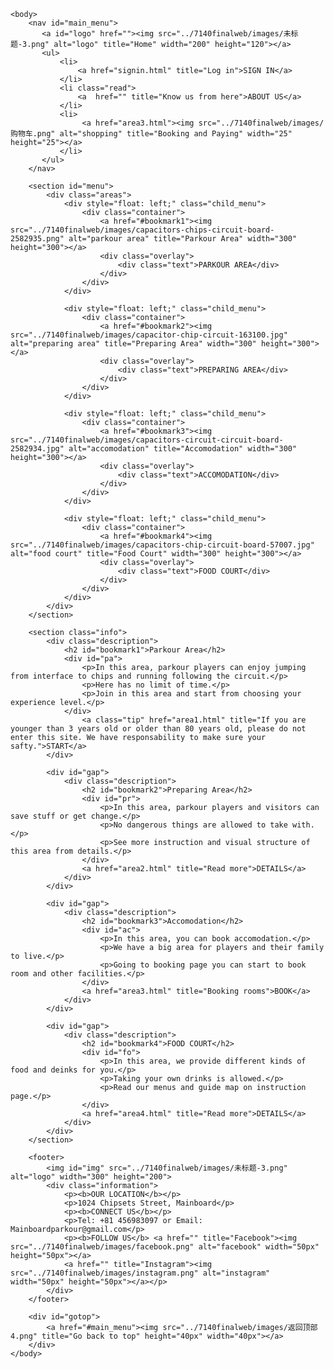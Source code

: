 <!DOCTYPE html>
<html lang="en">
    <head>
        <meta charset="utf-8">
        <title>Mainboard Parkour</title>
        <link href="https://fonts.googleapis.com/css?family=McLaren&display=swap" rel="stylesheet">
        <link rel="stylesheet" href="style.css">
    </head> 

    <body>
        <nav id="main_menu">
           <a id="logo" href=""><img src="../7140finalweb/images/未标题-3.png" alt="logo" title="Home" width="200" height="120"></a>
           <ul>
               <li>
                   <a href="signin.html" title="Log in">SIGN IN</a>
               </li>
               <li class="read">
                   <a  href="" title="Know us from here">ABOUT US</a>
               </li>
               <li>
                    <a href="area3.html"><img src="../7140finalweb/images/购物车.png" alt="shopping" title="Booking and Paying" width="25" height="25"></a>
               </li>
           </ul> 
        </nav>

        <section id="menu">
            <div class="areas">
                <div style="float: left;" class="child_menu">
                    <div class="container">
                        <a href="#bookmark1"><img src="../7140finalweb/images/capacitors-chips-circuit-board-2582935.png" alt="parkour area" title="Parkour Area" width="300" height="300"></a>
                        <div class="overlay">
                            <div class="text">PARKOUR AREA</div>
                        </div>
                    </div>
                </div>
                
                <div style="float: left;" class="child_menu">
                    <div class="container">
                        <a href="#bookmark2"><img src="../7140finalweb/images/capacitor-chip-circuit-163100.jpg" alt="preparing area" title="Preparing Area" width="300" height="300"></a>
                        <div class="overlay">
                            <div class="text">PREPARING AREA</div>
                        </div>
                    </div>
                </div>
                
                <div style="float: left;" class="child_menu">
                    <div class="container">
                        <a href="#bookmark3"><img src="../7140finalweb/images/capacitors-circuit-circuit-board-2582934.jpg" alt="accomodation" title="Accomodation" width="300" height="300"></a>
                        <div class="overlay">
                            <div class="text">ACCOMODATION</div>
                        </div>
                    </div>
                </div>
                
                <div style="float: left;" class="child_menu">
                    <div class="container">
                        <a href="#bookmark4"><img src="../7140finalweb/images/capacitors-chip-circuit-board-57007.jpg" alt="food court" title="Food Court" width="300" height="300"></a>
                        <div class="overlay">
                            <div class="text">FOOD COURT</div>
                        </div>
                    </div>
                </div>
            </div>
        </section>

        <section class="info">
            <div class="description">
                <h2 id="bookmark1">Parkour Area</h2>
                <div id="pa">
                    <p>In this area, parkour players can enjoy jumping from interface to chips and running following the circuit.</p>
                    <p>Here has no limit of time.</p>
                    <p>Join in this area and start from choosing your experience level.</p>
                </div>
                    <a class="tip" href="area1.html" title="If you are younger than 3 years old or older than 80 years old, please do not enter this site. We have responsability to make sure your safty.">START</a>
            </div>

            <div id="gap">
                <div class="description">
                    <h2 id="bookmark2">Preparing Area</h2>
                    <div id="pr">
                        <p>In this area, parkour players and visitors can save stuff or get change.</p>
                        <p>No dangerous things are allowed to take with.</p>
                        <p>See more instruction and visual structure of this area from details.</p>
                    </div>
                    <a href="area2.html" title="Read more">DETAILS</a>
                </div>
            </div>

            <div id="gap">
                <div class="description">
                    <h2 id="bookmark3">Accomodation</h2>
                    <div id="ac">
                        <p>In this area, you can book accomodation.</p> 
                        <p>We have a big area for players and their family to live.</p>
                        <p>Going to booking page you can start to book room and other facilities.</p>
                    </div>
                    <a href="area3.html" title="Booking rooms">BOOK</a>
                </div>
            </div>
            
            <div id="gap">
                <div class="description">
                    <h2 id="bookmark4">FOOD COURT</h2>
                    <div id="fo">
                        <p>In this area, we provide different kinds of food and deinks for you.</p>
                        <p>Taking your own drinks is allowed.</p>
                        <p>Read our menus and guide map on instruction page.</p>
                    </div>
                    <a href="area4.html" title="Read more">DETAILS</a>
                </div>
            </div>
        </section>

        <footer>
            <img id="img" src="../7140finalweb/images/未标题-3.png" alt="logo" width="300" height="200">
            <div class="information">
                <p><b>OUR LOCATION</b></p> 
                <p>1024 Chipsets Street, Mainboard</p>
                <p><b>CONNECT US</b></p>
                <p>Tel: +81 456983097 or Email: Mainboardparkour@gmail.com</p>
                <p><b>FOLLOW US</b> <a href="" title="Facebook"><img src="../7140finalweb/images/facebook.png" alt="facebook" width="50px" height="50px"></a>
                <a href="" title="Instagram"><img src="../7140finalweb/images/instagram.png" alt="instagram" width="50px" height="50px"></a></p>
            </div>
        </footer>

        <div id="gotop">
            <a href="#main_menu"><img src="../7140finalweb/images/返回顶部4.png" title="Go back to top" height="40px" width="40px"></a>
        </div>
    </body>  
</html>
